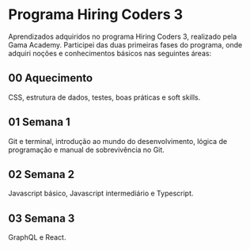 # Programa Hiring Coders 3
Aprendizados adquiridos no programa Hiring Coders 3, realizado pela Gama Academy.
Participei das duas primeiras fases do programa, onde adquiri noções e conhecimentos básicos nas seguintes áreas:

## 00 Aquecimento
CSS, estrutura de dados, testes, boas práticas e soft skills.

## 01 Semana 1
Git e terminal, introdução ao mundo do desenvolvimento, lógica de programação e manual de sobrevivência no Git.

## 02 Semana 2
Javascript básico, Javascript intermediário e Typescript.

## 03 Semana 3
GraphQL e React.
